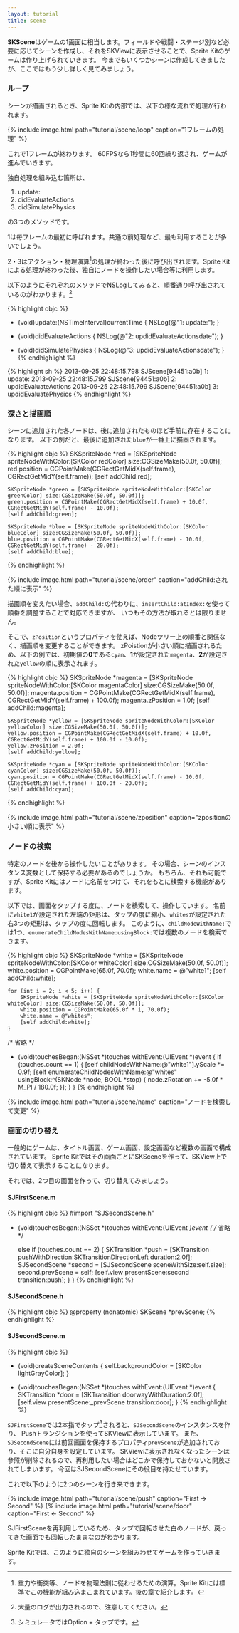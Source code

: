 ```yaml
---
layout: tutorial
title: scene
---
```


**SKScene**はゲームの1画面に相当します。フィールドや戦闘・ステージ別など必要に応じてシーンを作成し、それをSKViewに表示させることで、Sprite Kitのゲームは作り上げられていきます。
今までもいくつかシーンは作成してきましたが、ここではもう少し詳しく見てみましょう。

### ループ

シーンが描画されるとき、Sprite Kitの内部では、以下の様な流れで処理が行われます。

{% include image.html path="tutorial/scene/loop" caption="1フレームの処理" %}

これで1フレームが終わります。
60FPSなら1秒間に60回繰り返され、ゲームが進んでいきます。

独自処理を組み込む箇所は、

1. update: 
2. didEvaluateActions 
3. didSimulatePhysics

の3つのメソッドです。

1は毎フレームの最初に呼ばれます。共通の前処理など、最も利用することが多いでしょう。

2・3はアクション・物理演算[^1]の処理が終わった後に呼び出されます。Sprite Kitによる処理が終わった後、独自にノードを操作したい場合等に利用します。

以下のようにそれぞれのメソッドでNSLogしてみると、順番通り呼び出されているのがわかります。[^2]

{% highlight objc %}
- (void)update:(NSTimeInterval)currentTime {
    NSLog(@"1: update:");
}

- (void)didEvaluateActions {
    NSLog(@"2: updidEvaluateActionsdate");
}

- (void)didSimulatePhysics {
    NSLog(@"3: updidEvaluateActionsdate");
}
{% endhighlight %}

{% highlight sh %}
2013-09-25 22:48:15.798 SJScene[94451:a0b] 1: update:
2013-09-25 22:48:15.799 SJScene[94451:a0b] 2: updidEvaluateActions
2013-09-25 22:48:15.799 SJScene[94451:a0b] 3: updidEvaluatePhysics
{% endhighlight %}

### 深さと描画順

シーンに追加された各ノードは、後に追加されたものほど手前に存在することになります。
以下の例だと、最後に追加された`blue`が一番上に描画されます。

{% highlight objc %}
    SKSpriteNode *red = [SKSpriteNode spriteNodeWithColor:[SKColor redColor] size:CGSizeMake(50.0f, 50.0f)];
    red.position = CGPointMake(CGRectGetMidX(self.frame), CGRectGetMidY(self.frame));
    [self addChild:red];

    SKSpriteNode *green = [SKSpriteNode spriteNodeWithColor:[SKColor greenColor] size:CGSizeMake(50.0f, 50.0f)];
    green.position = CGPointMake(CGRectGetMidX(self.frame) + 10.0f, CGRectGetMidY(self.frame) - 10.0f);
    [self addChild:green];

    SKSpriteNode *blue = [SKSpriteNode spriteNodeWithColor:[SKColor blueColor] size:CGSizeMake(50.0f, 50.0f)];
    blue.position = CGPointMake(CGRectGetMidX(self.frame) - 10.0f, CGRectGetMidY(self.frame) - 20.0f);
    [self addChild:blue];
{% endhighlight %}

{% include image.html path="tutorial/scene/order" caption="addChild:された順に表示" %}

描画順を変えたい場合、`addChild:`の代わりに、`insertChild:atIndex:`を使って順番を調整することで対応できますが、
いつもその方法が取れるとは限りません。

そこで、`zPosition`というプロパティを使えば、Nodeツリー上の順番と関係なく、描画順を変更することができます。
zPoistionが小さい順に描画されるため、以下の例では、初期値の**0**である`cyan`、**1**が設定された`magenta`、**2**が設定された`yellow`の順に表示されます。

{% highlight objc %}
    SKSpriteNode *magenta = [SKSpriteNode spriteNodeWithColor:[SKColor magentaColor] size:CGSizeMake(50.0f, 50.0f)];
    magenta.position = CGPointMake(CGRectGetMidX(self.frame), CGRectGetMidY(self.frame) + 100.0f);
    magenta.zPosition = 1.0f;
    [self addChild:magenta];
    
    SKSpriteNode *yellow = [SKSpriteNode spriteNodeWithColor:[SKColor yellowColor] size:CGSizeMake(50.0f, 50.0f)];
    yellow.position = CGPointMake(CGRectGetMidX(self.frame) + 10.0f, CGRectGetMidY(self.frame) + 100.0f - 10.0f);
    yellow.zPosition = 2.0f;
    [self addChild:yellow];
    
    SKSpriteNode *cyan = [SKSpriteNode spriteNodeWithColor:[SKColor cyanColor] size:CGSizeMake(50.0f, 50.0f)];
    cyan.position = CGPointMake(CGRectGetMidX(self.frame) - 10.0f, CGRectGetMidY(self.frame) + 100.0f - 20.0f);
    [self addChild:cyan];
{% endhighlight %}

{% include image.html path="tutorial/scene/zposition" caption="zpositionの小さい順に表示" %}

### ノードの検索

特定のノードを後から操作したいことがあります。
その場合、シーンのインスタンス変数として保持する必要があるのでしょうか。
もちろん、それも可能ですが、Sprite Kitにはノードに名前をつけて、それをもとに検索する機能があります。

以下では、画面をタップする度に、ノードを検索して、操作しています。
名前に`white1`が設定された左端の矩形は、タップの度に縮小、`whites`が設定された右3つの矩形は、タップの度に回転します。
このように、`childNodeWithName:`では1つ、`enumerateChildNodesWithName:usingBlock:`では複数のノードを検索できます。

{% highlight objc %}
    SKSpriteNode *white = [SKSpriteNode spriteNodeWithColor:[SKColor whiteColor] size:CGSizeMake(50.0f, 50.0f)];
    white.position = CGPointMake(65.0f, 70.0f);
    white.name = @"white1";
    [self addChild:white];

    for (int i = 2; i < 5; i++) {
        SKSpriteNode *white = [SKSpriteNode spriteNodeWithColor:[SKColor whiteColor] size:CGSizeMake(50.0f, 50.0f)];
        white.position = CGPointMake(65.0f * i, 70.0f);
        white.name = @"whites";
        [self addChild:white];
    }

/* 省略 */

- (void)touchesBegan:(NSSet *)touches withEvent:(UIEvent *)event {
    if (touches.count == 1) {
        [self childNodeWithName:@"white1"].yScale *= 0.9f;
        [self enumerateChildNodesWithName:@"whites" usingBlock:^(SKNode *node, BOOL *stop) {
            node.zRotation += -5.0f * M_PI / 180.0f;
        }];
    } 
}
{% endhighlight %}

{% include image.html path="tutorial/scene/name" caption="ノードを検索して変更" %}

### 画面の切り替え

一般的にゲームは、タイトル画面、ゲーム画面、設定画面など複数の画面で構成されています。
Sprite Kitではその画面ごとにSKSceneを作って、SKView上で切り替えて表示することになります。

それでは、2つ目の画面を作って、切り替えてみましょう。

#### SJFirstScene.m

{% highlight objc %}
#import "SJSecondScene.h"

- (void)touchesBegan:(NSSet *)touches withEvent:(UIEvent *)event {
    /* 省略 */

    else if (touches.count == 2) {
        SKTransition *push = [SKTransition pushWithDirection:SKTransitionDirectionLeft duration:2.0f];
        SJSecondScene *second = [SJSecondScene sceneWithSize:self.size];
        second.prevScene = self;
        [self.view presentScene:second transition:push];
    }
}
{% endhighlight %}

#### SJSecondScene.h

{% highlight objc %}
@property (nonatomic) SKScene *prevScene;
{% endhighlight %}

#### SJSecondScene.m

{% highlight objc %}

- (void)createSceneContents {
    self.backgroundColor = [SKColor lightGrayColor];
}

- (void)touchesBegan:(NSSet *)touches withEvent:(UIEvent *)event {
    SKTransition *door = [SKTransition doorwayWithDuration:2.0f];
    [self.view presentScene:_prevScene transition:door];
}
{% endhighlight %}

`SJFirstScene`では2本指でタップ[^3]されると、`SJSecondScene`のインスタンスを作り、
Pushトランジションを使ってSKViewに表示しています。
また、`SJSecondScene`には前回画面を保持するプロパティ`prevScene`が追加されており、そこに自分自身を設定しています。
SKViewに表示されなくなったシーンは参照が削除されるので、再利用したい場合はどこかで保持しておかないと開放されてしまいます。
今回はSJSecondSceneにその役目を持たせています。

これで以下のように2つのシーンを行き来できます。

{% include image.html path="tutorial/scene/push" caption="First → Second" %}
{% include image.html path="tutorial/scene/door" caption="First ← Second" %}

SJFirstSceneを再利用しているため、タップで回転させた白のノードが、戻ってきた画面でも回転したままなのがわかります。

Sprite Kitでは、このように独自のシーンを組みわせてゲームを作っていきます。

[^1]: 重力や衝突等、ノードを物理法則に従わせるための演算。Sprite Kitには標準でこの機能が組み込まこまれています。後の章で紹介します。
[^2]: 大量のログが出力されるので、注意してください。
[^3]: シミュレータではOption + タップです。

